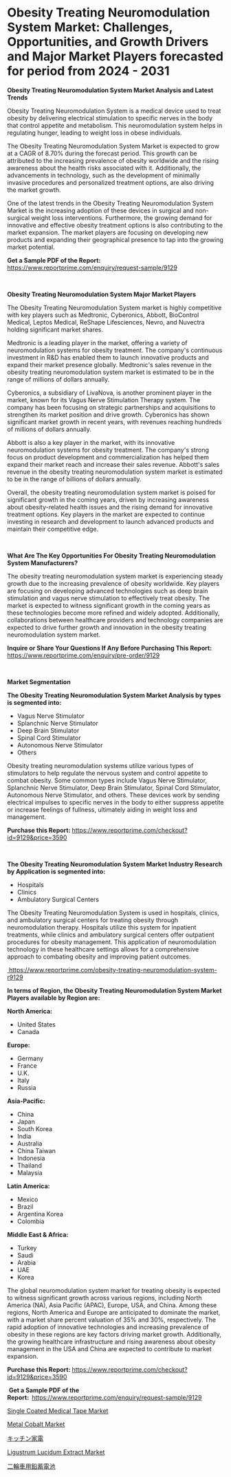 <p><h1>Obesity Treating Neuromodulation System Market: Challenges, Opportunities, and Growth Drivers and Major Market Players forecasted for period from 2024 - 2031</h1></p><p><strong>Obesity Treating Neuromodulation System Market Analysis and Latest Trends</strong></p>
<p><p>Obesity Treating Neuromodulation System is a medical device used to treat obesity by delivering electrical stimulation to specific nerves in the body that control appetite and metabolism. This neuromodulation system helps in regulating hunger, leading to weight loss in obese individuals.</p><p>The Obesity Treating Neuromodulation System Market is expected to grow at a CAGR of 8.70% during the forecast period. This growth can be attributed to the increasing prevalence of obesity worldwide and the rising awareness about the health risks associated with it. Additionally, the advancements in technology, such as the development of minimally invasive procedures and personalized treatment options, are also driving the market growth.</p><p>One of the latest trends in the Obesity Treating Neuromodulation System Market is the increasing adoption of these devices in surgical and non-surgical weight loss interventions. Furthermore, the growing demand for innovative and effective obesity treatment options is also contributing to the market expansion. The market players are focusing on developing new products and expanding their geographical presence to tap into the growing market potential.</p></p>
<p><strong>Get a Sample PDF of the Report:&nbsp;</strong> <a href="https://www.reportprime.com/enquiry/request-sample/9129">https://www.reportprime.com/enquiry/request-sample/9129</a></p>
<p>&nbsp;</p>
<p><strong>Obesity Treating Neuromodulation System Major Market Players</strong></p>
<p><p>The Obesity Treating Neuromodulation System market is highly competitive with key players such as Medtronic, Cyberonics, Abbott, BioControl Medical, Leptos Medical, ReShape Lifesciences, Nevro, and Nuvectra holding significant market shares. </p><p>Medtronic is a leading player in the market, offering a variety of neuromodulation systems for obesity treatment. The company's continuous investment in R&D has enabled them to launch innovative products and expand their market presence globally. Medtronic's sales revenue in the obesity treating neuromodulation system market is estimated to be in the range of millions of dollars annually.</p><p>Cyberonics, a subsidiary of LivaNova, is another prominent player in the market, known for its Vagus Nerve Stimulation Therapy system. The company has been focusing on strategic partnerships and acquisitions to strengthen its market position and drive growth. Cyberonics has shown significant market growth in recent years, with revenues reaching hundreds of millions of dollars annually.</p><p>Abbott is also a key player in the market, with its innovative neuromodulation systems for obesity treatment. The company's strong focus on product development and commercialization has helped them expand their market reach and increase their sales revenue. Abbott's sales revenue in the obesity treating neuromodulation system market is estimated to be in the range of billions of dollars annually.</p><p>Overall, the obesity treating neuromodulation system market is poised for significant growth in the coming years, driven by increasing awareness about obesity-related health issues and the rising demand for innovative treatment options. Key players in the market are expected to continue investing in research and development to launch advanced products and maintain their competitive edge.</p></p>
<p>&nbsp;</p>
<p><strong>What Are The Key Opportunities For Obesity Treating Neuromodulation System Manufacturers?</strong></p>
<p><p>The obesity treating neuromodulation system market is experiencing steady growth due to the increasing prevalence of obesity worldwide. Key players are focusing on developing advanced technologies such as deep brain stimulation and vagus nerve stimulation to effectively treat obesity. The market is expected to witness significant growth in the coming years as these technologies become more refined and widely adopted. Additionally, collaborations between healthcare providers and technology companies are expected to drive further growth and innovation in the obesity treating neuromodulation system market.</p></p>
<p><strong>Inquire or Share Your Questions If Any Before Purchasing This Report:</strong> <a href="https://www.reportprime.com/enquiry/pre-order/9129">https://www.reportprime.com/enquiry/pre-order/9129</a></p>
<p>&nbsp;</p>
<p><strong>Market Segmentation</strong></p>
<p><strong>The Obesity Treating Neuromodulation System Market Analysis by types is segmented into:</strong></p>
<p><ul><li>Vagus Nerve Stimulator</li><li>Splanchnic Nerve Stimulator</li><li>Deep Brain Stimulator</li><li>Spinal Cord Stimulator</li><li>Autonomous Nerve Stimulator</li><li>Others</li></ul></p>
<p><p>Obesity treating neuromodulation systems utilize various types of stimulators to help regulate the nervous system and control appetite to combat obesity. Some common types include Vagus Nerve Stimulator, Splanchnic Nerve Stimulator, Deep Brain Stimulator, Spinal Cord Stimulator, Autonomous Nerve Stimulator, and others. These devices work by sending electrical impulses to specific nerves in the body to either suppress appetite or increase feelings of fullness, ultimately aiding in weight loss and management.</p></p>
<p><strong>Purchase this Report:&nbsp;</strong><a href="https://www.reportprime.com/checkout?id=9129&price=3590">https://www.reportprime.com/checkout?id=9129&price=3590</a></p>
<p>&nbsp;</p>
<p><strong>The Obesity Treating Neuromodulation System Market Industry Research by Application is segmented into:</strong></p>
<p><ul><li>Hospitals</li><li>Clinics</li><li>Ambulatory Surgical Centers</li></ul></p>
<p><p>The Obesity Treating Neuromodulation System is used in hospitals, clinics, and ambulatory surgical centers for treating obesity through neuromodulation therapy. Hospitals utilize this system for inpatient treatments, while clinics and ambulatory surgical centers offer outpatient procedures for obesity management. This application of neuromodulation technology in these healthcare settings allows for a comprehensive approach to combating obesity and improving patient outcomes.</p></p>
<p><a href="https://www.reportprime.com/obesity-treating-neuromodulation-system-r9129">&nbsp;https://www.reportprime.com/obesity-treating-neuromodulation-system-r9129</a></p>
<p><strong>In terms of Region, the Obesity Treating Neuromodulation System Market Players available by Region are:</strong></p>
<p>
    <p> <strong> North America: </strong>
        <ul>
            <li>United States</li>
            <li>Canada</li>
        </ul>
        </p> 
    <p> <strong> Europe: </strong>
        <ul>
            <li>Germany</li>
            <li>France</li>
            <li>U.K.</li>
            <li>Italy</li>
            <li>Russia</li>
        </ul>
        </p> 
    <p> <strong> Asia-Pacific: </strong>
        <ul>
            <li>China</li>
            <li>Japan</li>
            <li>South Korea</li>
            <li>India</li>
            <li>Australia</li>
            <li>China Taiwan</li>
            <li>Indonesia</li>
            <li>Thailand</li>
            <li>Malaysia</li>
        </ul>
        </p> 
    <p> <strong> Latin America: </strong>
        <ul>
            <li>Mexico</li>
            <li>Brazil</li>
            <li>Argentina Korea</li>
            <li>Colombia</li>
        </ul>
        </p> 
    <p> <strong> Middle East & Africa: </strong>
        <ul>
            <li>Turkey</li>
            <li>Saudi</li>
            <li>Arabia</li>
            <li>UAE</li>
            <li>Korea</li>
        </ul>
    </p>
    </p>
<p><p>The global neuromodulation system market for treating obesity is expected to witness significant growth across various regions, including North America (NA), Asia Pacific (APAC), Europe, USA, and China. Among these regions, North America and Europe are anticipated to dominate the market, with a market share percent valuation of 35% and 30%, respectively. The rapid adoption of innovative technologies and increasing prevalence of obesity in these regions are key factors driving market growth. Additionally, the growing healthcare infrastructure and rising awareness about obesity management in the USA and China are expected to contribute to market expansion.</p></p>
<p><strong>Purchase this Report: </strong><a href="https://www.reportprime.com/checkout?id=9129&price=3590">https://www.reportprime.com/checkout?id=9129&price=3590</a></p>
<p>&nbsp;<strong>Get a Sample PDF of the Report:&nbsp;&nbsp;</strong><a href="https://www.reportprime.com/enquiry/request-sample/9129">https://www.reportprime.com/enquiry/request-sample/9129</a></p>
<p><strong></strong></p>
<p><p><a href="https://github.com/mabutironaldo/Market-Research-Report-List-4/blob/main/single-coated-medical-tape-market.md">Single Coated Medical Tape Market</a></p><p><a href="https://issuu.com/reportprime-2/docs/metal-cobalt-market-size-2030.pptx">Metal Cobalt Market</a></p><p><a href="https://github.com/dadanedu33/Market-Research-Report-List-1/blob/main/832431923383.md">キッチン家電</a></p><p><a href="https://issuu.com/reportprime-2/docs/ligustrum-lucidum-extract-market-size-2030.pptx">Ligustrum Lucidum Extract Market</a></p><p><a href="https://github.com/ihabdkwlxs948/Market-Research-Report-List-1/blob/main/543990923382.md">二輪車用鉛蓄電池</a></p></p>